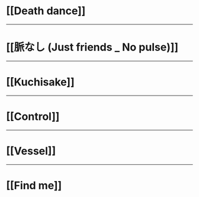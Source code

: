 # [[Death dance]]

---
# [[脈なし (Just friends _ No pulse)]]

---
# [[Kuchisake]]

---
# [[Control]]

---
# [[Vessel]]

---
# [[Find me]]